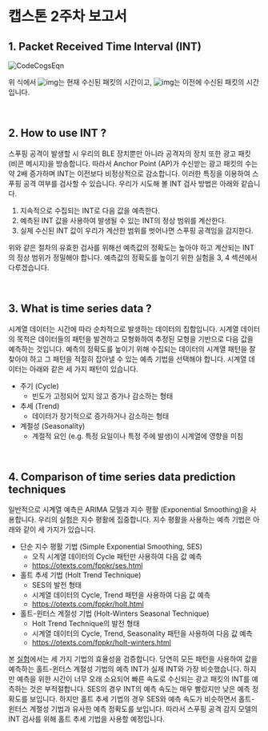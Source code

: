 # 캡스톤 2주차 보고서

## 1. Packet Received Time Interval (INT)

![CodeCogsEqn](https://user-images.githubusercontent.com/28584258/160270949-84559003-76b8-4a86-a09e-7126fb43d543.png)

위 식에서 ![img](https://latex.codecogs.com/svg.image?P_{t})는 현재 수신된 패킷의 시간이고, ![img](https://latex.codecogs.com/svg.image?P_{t-1})는 이전에 수신된 패킷의 시간입니다. 

<br />

## 2. How to use INT ?

스푸핑 공격이 발생할 시 우리의 BLE 장치뿐만 아니라 공격자의 장치 또한 광고 패킷 (비콘 메시지)을 방송합니다. 따라서 Anchor Point (AP)가 수신받는 광고 패킷의 수는 약 2배 증가하며 INT는 이전보다 비정상적으로 감소합니다. 이러한 특징을 이용하여 스푸핑 공격 여부를 검사할 수 있습니다. 우리가 시도해 볼 INT 검사 방법은 아래와 같습니다.

1. 지속적으로 수집되는 INT로 다음 값을 예측한다.
2. 예측된 INT 값을 사용하여 발생될 수 있는 INT의 정상 범위를 계산한다.
3. 실제 수신된 INT 값이 우리가 계산한 범위를 벗어나면 스푸핑 공격임을 감지한다.

위와 같은 절차의 유효한 검사를 위해선 예측값의 정확도는 높아야 하고 계산되는 INT의 정상 범위가 정밀해야 합니다. 예측값의 정확도를 높이기 위한 실험을 3, 4 섹션에서 다루겠습니다.

<br />

## 3. What is time series data ?

시계열 데이터는 시간에 따라 순차적으로 발생하는 데이터의 집합입니다. 시계열 데이터의 목적은 데이터들의 패턴을 발견하고 모형화하여 추정된 모형을 기반으로 다음 값을 예측하는 것입니다. 예측의 정확도를 높이기 위해 수집되는 데이터의 시계열 패턴을 잘 찾아야 하고 그 패턴을 적절히 잡아낼 수 있는 예측 기법을 선택해야 합니다. 시계열 데이터는 아래와 같은 세 가지 패턴이 있습니다.

* 주기 (Cycle)
  * 빈도가 고정되어 있지 않고 증가나 감소하는 형태
* 추세 (Trend)
  * 데이터가 장기적으로 증가하거나 감소하는 형태
* 계절성 (Seasonality)
  * 계절적 요인 (e.g. 특정 요일이나 특정 주에 발생)이 시계열에 영향을 미침 

<br />

## 4. Comparison of time series data prediction techniques

일반적으로 시계열 예측은 ARIMA 모델과 지수 평활 (Exponential Smoothing)을 사용합니다. 우리의 실험은 지수 평활에 집중합니다. 지수 평활을 사용하는 예측 기법은 아래와 같이 세 가지가 있습니다.

* 단순 지수 평활 기법 (Simple Exponential Smoothing, SES)
  * 오직 시계열 데이터의 Cycle 패턴만 사용하여 다음 값 예측
  * https://otexts.com/fppkr/ses.html
* 홀트 추세 기법 (Holt Trend Technique)
  * SES의 발전 형태
  * 시계열 데이터의 Cycle, Trend 패턴을 사용하여 다음 값 예측
  * https://otexts.com/fppkr/holt.html
* 홀트-윈터스 계절성 기법 (Holt-Winters Seasonal Technique)
  * Holt Trend Technique의 발전 형태
  * 시계열 데이터의 Cycle, Trend, Seasonality 패턴을 사용하여 다음 값 예측
  * https://otexts.com/fppkr/holt-winters.html

본 [실험](https://github.com/kookmin-sw/capstone-2022-04/blob/main/lab/2%EC%A3%BC%EC%B0%A8/best_technique_test.ipynb)에서는 세 가지 기법의 효율성을 검증합니다. 당연히 모든 패턴을 사용하여 값을 예측하는 홀트-윈터스 계절성 기법의 예측 INT가 실제 INT와 가장 비슷했습니다. 하지만 예측을 위한 시간이 너무 오래 소요되어 빠른 속도로 수신되는 광고 패킷의 INT를 예측하는 것은 부적절합니다. SES의 경우 INT의 예측 속도는 매우 빨랐지만 낮은 예측 정확도를 보입니다. 하지만 홀트 추세 기법의 경우 SES와 예측 속도가 비슷하면서 홀트-윈터스 계절성 기법과 유사한 예측 정확도를 보입니다. 따라서 스푸핑 공격 감지 모델의 INT 검사를 위해 홀트 추세 기법을 사용할 예정입니다.
